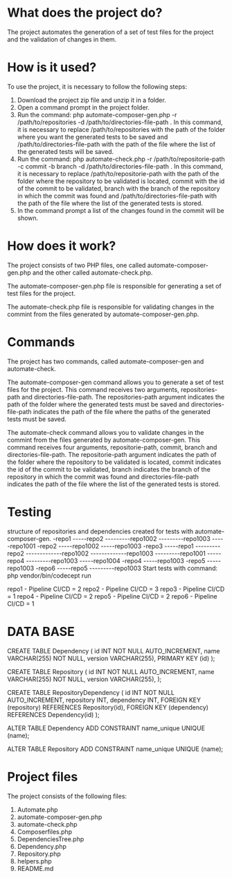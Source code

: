 # What does the project do?

The project automates the generation of a set of test files for the project and the validation of changes in them.

# How is it used?

To use the project, it is necessary to follow the following steps:

1. Download the project zip file and unzip it in a folder.
2. Open a command prompt in the project folder.
3. Run the command: php automate-composer-gen.php -r /path/to/repositories -d /path/to/directories-file-path . In this command, it is necessary to replace /path/to/repositories with the path of the folder where you want the generated tests to be saved and /path/to/directories-file-path with the path of the file where the list of the generated tests will be saved.
4. Run the command: php automate-check.php -r /path/to/repositorie-path -c commit -b branch -d /path/to/directories-file-path . In this command, it is necessary to replace /path/to/repositorie-path with the path of the folder where the repository to be validated is located, commit with the id of the commit to be validated, branch with the branch of the repository in which the commit was found and /path/to/directories-file-path with the path of the file where the list of the generated tests is stored.
5. In the command prompt a list of the changes found in the commit will be shown.

# How does it work?

The project consists of two PHP files, one called automate-composer-gen.php and the other called automate-check.php.

The automate-composer-gen.php file is responsible for generating a set of test files for the project.

The automate-check.php file is responsible for validating changes in the commint from the files generated by automate-composer-gen.php.

# Commands

The project has two commands, called automate-composer-gen and automate-check.

The automate-composer-gen command allows you to generate a set of test files for the project. This command receives two arguments, repositories-path and directories-file-path. The repositories-path argument indicates the path of the folder where the generated tests must be saved and directories-file-path indicates the path of the file where the paths of the generated tests must be saved.

The automate-check command allows you to validate changes in the commint from the files generated by automate-composer-gen. This command receives four arguments, repositorie-path, commit, branch and directories-file-path. The repositorie-path argument indicates the path of the folder where the repository to be validated is located, commit indicates the id of the commit to be validated, branch indicates the branch of the repository in which the commit was found and directories-file-path indicates the path of the file where the list of the generated tests is stored.


# Testing
structure of repositories and dependencies created for tests with automate-composer-gen.
-repo1
-----repo2
---------repo1002
---------repo1003
-----repo1001
-repo2
-----repo1002
-----repo1003
-repo3
-----repo1
---------repo2
-------------repo1002
-------------repo1003
---------repo1001
-----repo4
---------repo1003
-----repo1004
-repo4
-----repo1003
-repo5
-----repo1003
-repo6
-----repo5
---------repo1003
Start tests with command: php vendor/bin/codecept run

repo1 - Pipeline CI/CD = 2
repo2 - Pipeline CI/CD = 3
repo3 - Pipeline CI/CD = 1
repo4 - Pipeline CI/CD = 2
repo5 - Pipeline CI/CD = 2
repo6 - Pipeline CI/CD = 1


# DATA BASE
CREATE TABLE Dependency (
    id INT NOT NULL AUTO_INCREMENT,
    name VARCHAR(255) NOT NULL,
    version VARCHAR(255),
    PRIMARY KEY (id)
);

CREATE TABLE Repository (
    id INT NOT NULL AUTO_INCREMENT,
    name VARCHAR(255) NOT NULL,
    version VARCHAR(255),
);

CREATE TABLE RepositoryDependency (
    id INT NOT NULL AUTO_INCREMENT,
    repository INT,
    dependency INT,
    FOREIGN KEY (repository) REFERENCES Repository(id),
    FOREIGN KEY (dependency) REFERENCES Dependency(id)
);

ALTER TABLE Dependency
ADD CONSTRAINT name_unique UNIQUE (name);

ALTER TABLE Repository
ADD CONSTRAINT name_unique UNIQUE (name);


# Project files

The project consists of the following files:

1. Automate.php
2. automate-composer-gen.php
3. automate-check.php
4. Composerfiles.php
5. DependenciesTree.php
6. Dependency.php
7. Repository.php
8. helpers.php
9. README.md
